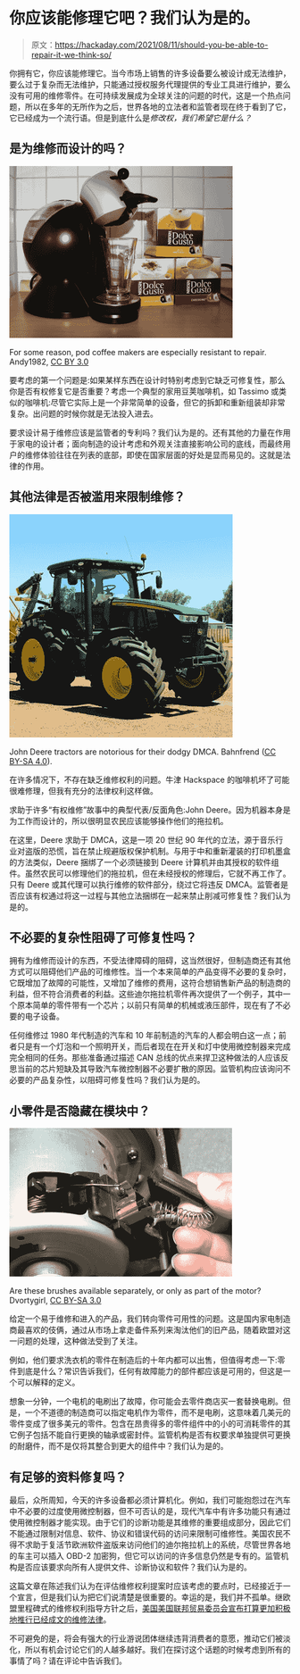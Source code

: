 # 你应该能修理它吧？我们认为是的。

> 原文：<https://hackaday.com/2021/08/11/should-you-be-able-to-repair-it-we-think-so/>

你拥有它，你应该能修理它。当今市场上销售的许多设备要么被设计成无法维护，要么过于复杂而无法维护，只能通过授权服务代理提供的专业工具进行维护，要么没有可用的维修零件。在可持续发展成为全球关注的问题的时代，这是一个热点问题，所以在多年的无所作为之后，世界各地的立法者和监管者现在终于看到了它，它已经成为一个流行语。但是到底什么是*修改权，我们希望它是什么？*

## 是为维修而设计的吗？

[![A Nestle Dolce Gusto machine](img/d2f61b888118c1e9d3c63e13ce83d1c3.png)](https://hackaday.com/wp-content/uploads/2021/07/1280px-Dolce_Gusto.jpeg)

For some reason, pod coffee makers are especially resistant to repair. Andy1982, [CC BY 3.0](https://upload.wikimedia.org/wikipedia/commons/thumb/a/ad/Dolce_Gusto.JPG/1280px-Dolce_Gusto.JPG)

要考虑的第一个问题是:如果某样东西在设计时特别考虑到它缺乏可修复性，那么你是否有权修复它是否重要？考虑一个典型的家用豆荚咖啡机，如 Tassimo 或类似的咖啡机:尽管它实际上是一个非常简单的设备，但它的拆卸和重新组装却非常复杂。出问题的时候你就是无法投入进去。

要求设计易于维修应该是监管者的专利吗？我们认为是的。还有其他的力量在作用于家电的设计者；面向制造的设计考虑和外观关注直接影响公司的底线，而最终用户的维修体验往往在列表的底部，即使在国家层面的好处是显而易见的。这就是法律的作用。

## 其他法律是否被滥用来限制维修？

[![John Deere tractors are notroious for their dodgy DMCA](img/bd6492a33f1c0d47210d56db83f5124c.png)](https://hackaday.com/wp-content/uploads/2020/04/aussie-tractor-thumbnail.jpg)

John Deere tractors are notorious for their dodgy DMCA. Bahnfrend ([CC BY-SA 4.0](https://commons.wikimedia.org/wiki/File:John_Deere_7230R_%2B_Horsch_seeder,_Mukinbudin,_2014.JPG)).

在许多情况下，不存在缺乏维修权利的问题。牛津 Hackspace 的咖啡机坏了可能很难修理，但我有充分的法律权利这样做。

求助于许多“有权维修”故事中的典型代表/反面角色:John Deere。因为机器本身是为工作而设计的，所以很明显农民应该能够操作他们的拖拉机。

在这里，Deere 求助于 DMCA，这是一项 20 世纪 90 年代的立法，源于音乐行业对盗版的恐慌，旨在禁止规避版权保护机制。与用于中和重新灌装的打印机墨盒的方法类似，Deere 捆绑了一个必须链接到 Deere 计算机并由其授权的软件组件。虽然农民可以修理他们的拖拉机，但在未经授权的修理后，它就不再工作了。只有 Deere 或其代理可以执行维修的软件部分，绕过它将违反 DMCA。监管者是否应该有权通过将这一过程与其他立法捆绑在一起来禁止削减可修复性？我们认为是的。

## 不必要的复杂性阻碍了可修复性吗？

拥有为维修而设计的东西，不受法律障碍的阻碍，这当然很好，但制造商还有其他方式可以阻碍他们产品的可维修性。当一个本来简单的产品变得不必要的复杂时，它既增加了故障的可能性，又增加了维修的费用，这符合想销售新产品的制造商的利益，但不符合消费者的利益。这些迪尔拖拉机零件再次提供了一个例子，其中一个原本简单的零件带有一个芯片；以前只有简单的机械或液压部件，现在有了不必要的电子设备。

任何维修过 1980 年代制造的汽车和 10 年前制造的汽车的人都会明白这一点；前者只是有一个灯泡和一个照明开关，而后者现在在开关和灯中使用微控制器来完成完全相同的任务。那些准备通过描述 CAN 总线的优点来捍卫这种做法的人应该反思当前的芯片短缺及其导致汽车微控制器不必要扩散的原因。监管机构应该询问不必要的产品复杂性，以阻碍可修复性吗？我们认为是的。

## 小零件是否隐藏在模块中？

[![Electric motor brushes](img/802b997bc05f4099d6a880fa368f3758.png)](https://hackaday.com/wp-content/uploads/2021/07/Electric_motor_brushes_vacuum.jpg)

Are these brushes available separately, or only as part of the motor? Dvortygirl, [CC BY-SA 3.0](https://commons.wikimedia.org/wiki/File:Electric_motor_brushes_vacuum.jpg)

给定一个易于维修和进入的产品，我们转向零件可用性的问题。这是国内家电制造商最喜欢的伎俩，通过从市场上拿走备件系列来淘汰他们的旧产品，随着欧盟对这一问题的处理，这种做法受到了关注。

例如，他们要求洗衣机的零件在制造后的十年内都可以出售，但值得考虑一下:零件到底是什么？常识告诉我们，任何有故障能力的部件都应该是可用的，但这是一个可以解释的定义。

想象一分钟，一个电机的电刷出了故障，你可能会去零件商店买一套替换电刷。但是，一个不道德的制造商可以指定电机作为零件，而不是电刷，这意味着几美元的零件变成了很多美元的零件。包含在昂贵得多的零件组件中的小的可消耗零件的其它例子包括不能自行更换的轴承或密封件。监管机构是否有权要求单独提供可更换的耐磨件，而不是仅将其整合到更大的组件中？我们认为是的。

## 有足够的资料修复吗？

最后，众所周知，今天的许多设备都必须计算机化。例如，我们可能抱怨过在汽车中不必要的过度使用微控制器，但不可否认的是，现代汽车中有许多功能只有通过使用微控制器才能实现。由于它们的诊断功能是其维修的重要组成部分，因此它们不能通过限制对信息、软件、协议和错误代码的访问来限制可维修性。美国农民不得不求助于复活节欧洲软件盗版来访问他们的迪尔拖拉机上的系统，尽管世界各地的车主可以插入 OBD-2 加密狗，但它可以访问的许多信息仍然是专有的。监管机构是否应该要求向所有人提供文件、诊断协议和软件？我们认为是的。

这篇文章在陈述我们认为在评估维修权利提案时应该考虑的要点时，已经接近于一个宣言，但是我们认为把它们说清楚是很重要的。幸运的是，我们并不孤单。继欧盟里程碑式的维修权利指导方针之后，[美国美国联邦贸易委员会宣布打算更加积极地推行已经成文的维修法律](https://hackaday.com/2021/07/27/ftc-rules-on-right-to-repair/)。

不可避免的是，将会有强大的行业游说团体继续违背消费者的意愿，推动它们被淡化，所以有机会讨论它们的人越多越好。我们在探讨这个话题的时候考虑到所有的事情了吗？请在评论中告诉我们。
